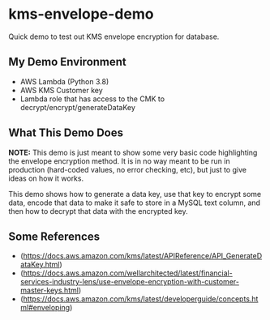 # kms-envelope-demo
Quick demo to test out KMS envelope encryption for database.

## My Demo Environment
- AWS Lambda (Python 3.8)
- AWS KMS Customer key
- Lambda role that has access to the CMK to decrypt/encrypt/generateDataKey

## What This Demo Does

**NOTE:** This demo is just meant to show some very basic code highlighting the 
envelope encryption method.  It is in no way meant to be run in production 
(hard-coded values, no error checking, etc), but just to give ideas on how it works.

This demo shows how to generate a data key, use that key to encrypt some data, encode
that data to make it safe to store in a MySQL text column, and then how to decrypt that
data with the encrypted key.

## Some References
- (https://docs.aws.amazon.com/kms/latest/APIReference/API_GenerateDataKey.html)
- (https://docs.aws.amazon.com/wellarchitected/latest/financial-services-industry-lens/use-envelope-encryption-with-customer-master-keys.html)
- (https://docs.aws.amazon.com/kms/latest/developerguide/concepts.html#enveloping)
